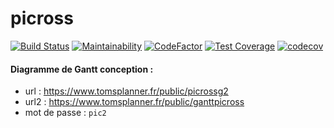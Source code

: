 # picross

[![Build Status](https://travis-ci.com/valentinp72/picross.svg?token=zWdqvp6jX3Z664qx4QEk&branch=master)](https://travis-ci.com/valentinp72/picross)
[![Maintainability](https://api.codeclimate.com/v1/badges/ccc2c521ed263e2370a0/maintainability)](https://codeclimate.com/repos/5a624aeae596c21745002d54/maintainability)
[![CodeFactor](https://www.codefactor.io/repository/github/valentinp72/picross/badge)](https://www.codefactor.io/repository/github/valentinp72/picross)
[![Test Coverage](https://api.codeclimate.com/v1/badges/ccc2c521ed263e2370a0/test_coverage)](https://codeclimate.com/repos/5a624aeae596c21745002d54/test_coverage)
[![codecov](https://codecov.io/gh/valentinp72/picross/branch/master/graph/badge.svg?token=CsXuG1niCu)](https://codecov.io/gh/valentinp72/picross)


#### Diagramme de Gantt conception : 
- url : https://www.tomsplanner.fr/public/picrossg2
- url2 : https://www.tomsplanner.fr/public/ganttpicross
- mot de passe : `pic2`
